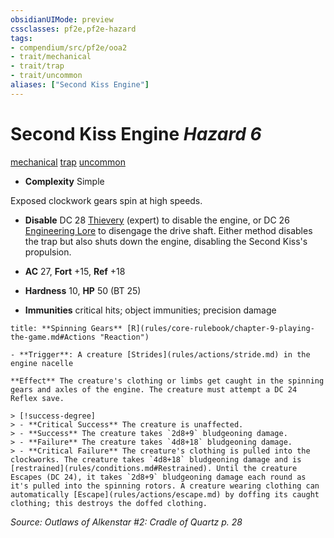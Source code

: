 ```yaml
---
obsidianUIMode: preview
cssclasses: pf2e,pf2e-hazard
tags:
- compendium/src/pf2e/ooa2
- trait/mechanical
- trait/trap
- trait/uncommon
aliases: ["Second Kiss Engine"]
---
```

# Second Kiss Engine *Hazard 6*  
[mechanical](rules/traits/mechanical.md "Mechanical Hazard Trait")  [trap](rules/traits/trap.md "Trap Hazard Trait")  [uncommon](rules/traits/uncommon.md "Uncommon Rarity Trait")  

- **Complexity** Simple

Exposed clockwork gears spin at high speeds.

- **Disable** DC 28 [Thievery](compendium/skills.md#Thievery) (expert) to disable the engine, or DC 26 [Engineering Lore](compendium/skills.md#Lore) to disengage the drive shaft. Either method disables the trap but also shuts down the engine, disabling the Second Kiss's propulsion.  

- **AC** 27, **Fort** +15, **Ref** +18
- **Hardness** 10, **HP** 50 (BT 25)
- **Immunities** critical hits; object immunities; precision damage

```ad-embed-ability
title: **Spinning Gears** [R](rules/core-rulebook/chapter-9-playing-the-game.md#Actions "Reaction")

- **Trigger**: A creature [Strides](rules/actions/stride.md) in the engine nacelle

**Effect** The creature's clothing or limbs get caught in the spinning gears and axles of the engine. The creature must attempt a DC 24 Reflex save.

> [!success-degree] 
> - **Critical Success** The creature is unaffected.
> - **Success** The creature takes `2d8+9` bludgeoning damage.
> - **Failure** The creature takes `4d8+18` bludgeoning damage.
> - **Critical Failure** The creature's clothing is pulled into the clockworks. The creature takes `4d8+18` bludgeoning damage and is [restrained](rules/conditions.md#Restrained). Until the creature Escapes (DC 24), it takes `2d8+9` bludgeoning damage each round as it's pulled into the spinning rotors. A creature wearing clothing can automatically [Escape](rules/actions/escape.md) by doffing its caught clothing; this destroys the doffed clothing.
```

*Source: Outlaws of Alkenstar #2: Cradle of Quartz p. 28*